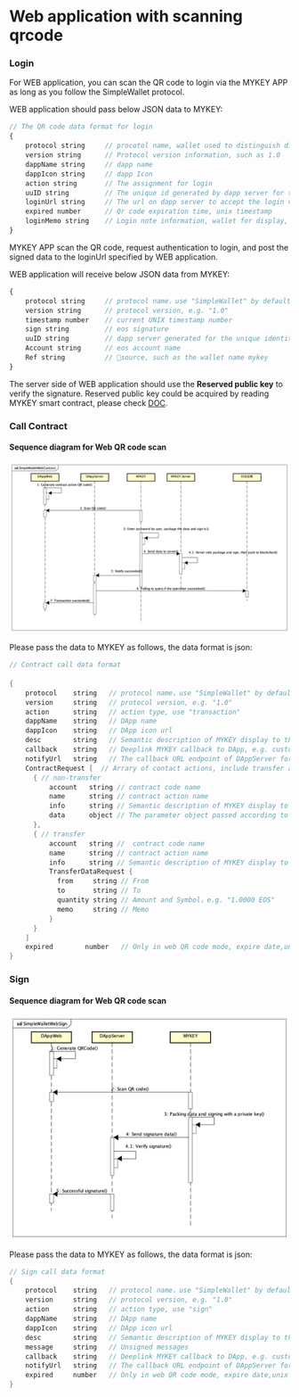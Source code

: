 # Web application with scanning qrcode

### Login

For WEB application, you can scan the QR code to login via the MYKEY APP as long as you follow the SimpleWallet protocol.

WEB application should pass below JSON data to MYKEY:

```javascript
// The QR code data format for login
{
    protocol string     // procotol name, wallet used to distinguish different protocols, this protocol is SimpleWallet
    version string      // Protocol version information, such as 1.0
    dappName string     // dapp name
    dappIcon string     // dapp Icon
    action string       // The assignment for login
    uuID string         // The unique id generated by dapp server for this login verification
    loginUrl string     // The url on dapp server to accept the login validation information
    expired number      // Qr code expiration time, unix timestamp
    loginMemo string    // Login note information, wallet for display, optional
}
```

MYKEY APP scan the QR code, request authentication to login, and post the signed data to the loginUrl specified by WEB application.

WEB application will receive below JSON data from MYKEY:

```javascript
{
    protocol string     // protocol name，use "SimpleWallet" by default
    version string      // protocol version, e.g. "1.0"
    timestamp number    // current UNIX timestamp number
    sign string         // eos signature
    uuID string         // dapp server generated for the unique identity in this login verification
    Account string      // eos account name
    Ref string          // source, such as the wallet name mykey
}
```

The server side of WEB application should use the **Reserved public key** to verify the signature. Reserved public key could be acquired by reading MYKEY smart contract, please check [DOC](../dive-into-mykey/dive-into-mykey-account.md#mykey有啥不同？).

### Call Contract

#### Sequence diagram for Web QR code scan

![](../.gitbook/assets/image.png)

Please pass the data to MYKEY as follows, the data format is json:

```java
// Contract call data format

{
    protocol    string   // protocol name，use "SimpleWallet" by default
    version     string   // protocol version, e.g. "1.0"
    action      string   // action type, use "transaction"
    dappName    string   // DApp name
    dappIcon    string   // DApp icon url
    desc        string   // Semantic description of MYKEY display to the user contract call
    callback    string   // Deeplink MYKEY callback to DApp, e.g. custom://custom.com/contract
    notifyUrl   string   // The callback URL endpoint of DAppServer for receive success notification from MYKEY
    ContractRequest [  // Arrary of contact actions, include transfer and non-transfer actions
      { // non-transfer
          account   string // contract code name
          name      string // contract action name
          info      string // Semantic description of MYKEY display to the user about this action
          data      object // The parameter object passed according to the contract abi definition e.g. {key1: value1, key2: value2 }
      },
      { // transfer
          account   string //  contract code name
          name      string // contract action name
          info      string // Semantic description of MYKEY display to the user about this action
          TransferDataRequest {
            from     string // From
            to       string // To
            quantity string // Amount and Symbol，e.g. "1.0000 EOS"
            memo     string // Memo
          }
      }
    ]
    expired        number   // Only in web QR code mode, expire date,unix timestamp
}
```

### Sign

#### Sequence diagram for Web QR code scan

![](../.gitbook/assets/image%20%2814%29.png)

Please pass the data to MYKEY as follows, the data format is json:

```java
// Sign call data format
{
    protocol    string   // protocol name，use "SimpleWallet" by default
    version     string   // protocol version, e.g. "1.0"
    action      string   // action type, use "sign"
    dappName    string   // DApp name
    dappIcon    string   // DApp icon url
    desc        string   // Semantic description of MYKEY display to the user contract call
    message     string   // Unsigned messages
    callback    string   // Deeplink MYKEY callback to DApp, e.g. custom://custom.com/contract
    notifyUrl   string   // The callback URL endpoint of DAppServer for receive success notification from MYKEY
    expired     number   // Only in web QR code mode, expire date,unix timestamp
}
```


